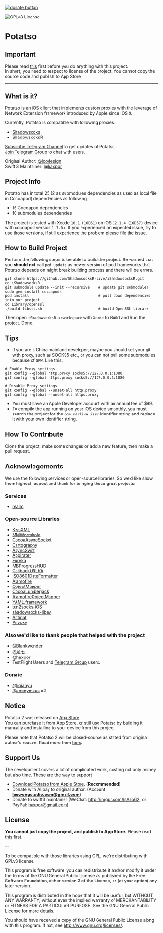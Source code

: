 [![donate button](https://img.shields.io/badge/$-donate-ff69b4.svg?maxAge=2592000&amp;style=flat)](https://github.com/haxpor/donate)

![GPLv3 License](https://img.shields.io/badge/License-GPLv3-blue.svg)

# Potatso 

## Important

Please read [this](https://github.com/haxpor/Potatso/blob/master/ADHERE_LICENSE.md) first before you do anything with this project.  
In short, you need to respect to license of the project. You cannot copy the source code and publish to App Store.

---

## What is it?

Potatso is an iOS client that implements custom proxies with the leverage of Network Extension framework introduced by Apple since iOS 9.

Currently, Potatso is compatible with following proxies:

- [Shadowsocks](https://shadowsocks.org)
- [ShadowsocksR](https://github.com/breakwa11/shadowsocks-rss)

[Subscribe Telegram Channel](https://telegram.me/potatso) to get updates of Potatso.  
[Join Telegram Group](https://telegram.me/joinchat/BT0c4z49OGNZXwl9VsO0uQ) to chat with users.

Original Author: [@icodesign](https://twitter.com/icodesign_me)  
Swift 3 Maintainer: [@haxpor](https://twitter.com/haxpor)

## Project Info

Potatso has in total 25 (2 as submodules dependencies as used as local file in Cocoapod) dependencies as following

* 15 Cocoapod dependencies
* 10 submodules dependencies

The project is tested with Xcode `10.1 (10B61)` on iOS `12.1.4 (16D57)` device with cocoapod version `1.7.0`+.
If you experienced an expected issue, try to use those versions, if still experience the problem please file the issue.

## How to Build Project

Perform the following steps to be able to build the project.
Be warned that you **should not** call `pod update` as newer version of pod frameworks that Potatso depends on might break building process and there will be errors.

```
git clone https://github.com/ShadowsocksR-Live/iShadowsocksR.git
cd iShadowsocksR
git submodule update --init --recursive    # update git submodules
sudo gem install cocoapods
pod install                                # pull down dependencies into our project
cd Library/openssl
./build-libssl.sh                          # build OpenSSL library
```
Then open `iShadowsocksR.xcworkspace` with `Xcode` to Build and Run the project. Done.

## Tips

- If you are a China mainland developer, maybe you should set your git with proxy, such as SOCKS5 etc., or you can not pull some submodules because of `GFW`. Like this:
```
# Enable Proxy settings
git config --global http.proxy socks5://127.0.0.1:1080
git config --global https.proxy socks5://127.0.0.1:1080

# Disable Proxy settings
git config --global --unset-all http.proxy
git config --global --unset-all https.proxy
```
- You must have an Apple Developer account with an annual fee of $99.
- To compile the app running on your iOS device smoothly, you must search the project for the `com.ssrlive.issr` identifier string and replace it with your own identifier string.


## How To Contribute

Clone the project, make some changes or add a new feature, then make a pull request.

## Acknowlegements

We use the following services or open-source libraries. So we'd like show them highest respect and thank for bringing those great projects:

### Services

- [realm](https://realm.io/)

### Open-source Libraries

- [KissXML](https://github.com/robbiehanson/KissXML)
- [MMWormhole](https://github.com/mutualmobile/MMWormhole)
- [CocoaAsyncSocket](https://github.com/robbiehanson/CocoaAsyncSocket)
- [Cartography](https://github.com/robb/Cartography)
- [AsyncSwift](https://github.com/duemunk/Async)
- [Appirater](https://github.com/arashpayan/appirater)
- [Eureka](https://github.com/xmartlabs/Eureka)
- [MBProgressHUD](https://github.com/matej/MBProgressHUD)
- [CallbackURLKit](https://github.com/phimage/CallbackURLKit)
- [ISO8601DateFormatter](https://github.com/boredzo/iso-8601-date-formatter)
- [Alamofire](https://github.com/Alamofire/Alamofire)
- [ObjectMapper](https://github.com/Hearst-DD/ObjectMapper)
- [CocoaLumberjack](https://github.com/CocoaLumberjack/CocoaLumberjack)
- [AlamofireObjectMapper](https://github.com/tristanhimmelman/AlamofireObjectMapper)
- [YAML.framework](https://github.com/mirek/YAML.framework)
- [tun2socks-iOS](https://github.com/shadowsocks/tun2socks-iOS)
- [shadowsocks-libev](https://github.com/shadowsocks/shadowsocks-libev)
- [Antinat](http://antinat.sourceforge.net/)
- [Privoxy](https://www.privoxy.org/)

### Also we'd like to thank people that helped with the project

- [@Blankwonder](https://twitter.com/Blankwonder)
- [@龙七](#)
- [@haxpor](https://twitter.com/haxpor)
- TestFlight Users and [Telegram Group](https://telegram.me/joinchat/BT0c4z49OGNZXwl9VsO0uQ) users.

### Donate
- [@liqianyu](https://twitter.com/liqianyu)
- [@anonymous](#) x2

## Notice

Potatso 2 was released on [App Store](https://itunes.apple.com/us/app/id1162704202?mt=8)  
You can purchase it from App Store, or still use Potatso by building it manually and installing to your device from this project.

Please note that Potatso 2 will be closed-source as stated from original author's reason. Read more from [here](https://github.com/haxpor/Potatso/blob/master/ADHERE_LICENSE.md).

## Support Us

The development covers a lot of complicated work, costing not only money but also time.
These are the way to support

- [Download Potatso from Apple Store](https://itunes.apple.com/app/apple-store/id1070901416?pt=2305194&ct=potatso.github&mt=8). (**Recommended**) 
- Donate with Alipay to original author. (Account: **leewongstudio.com@gmail.com**)
- Donate to swift3 maintainer (WeChat: http://imgur.com/lsAao62, or PayPal: haxpor@gmail.com)

## License

**You cannot just copy the project, and publish to App Store.**  Please read [this](https://github.com/haxpor/Potatso/blob/master/ADHERE_LICENSE.md) first.

--

To be compatible with those libraries using GPL, we're distributing with GPLv3 license.

This program is free software: you can redistribute it and/or modify it under the terms of the GNU General Public License as published by the Free Software Foundation, either version 3 of the License, or (at your option) any later version.

This program is distributed in the hope that it will be useful, but WITHOUT ANY WARRANTY; without even the implied warranty of MERCHANTABILITY or FITNESS FOR A PARTICULAR PURPOSE. See the GNU General Public License for more details.

You should have received a copy of the GNU General Public License along with this program. If not, see http://www.gnu.org/licenses/.

